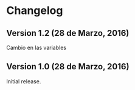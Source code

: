 # Changelog

## Version 1.2 (28 de Marzo, 2016)

Cambio en las variables

## Version 1.0 (28 de Marzo, 2016)

Initial release.

